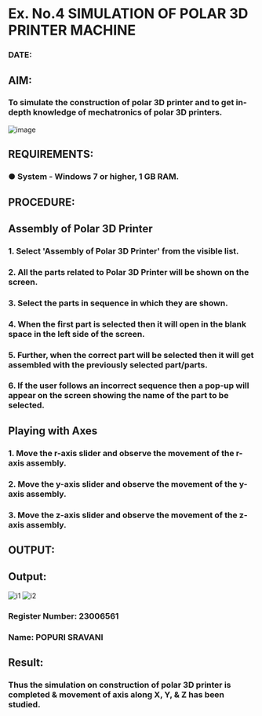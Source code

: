 # Ex. No.4 SIMULATION OF POLAR 3D PRINTER MACHINE

### DATE: 

## AIM:
### To simulate the construction of polar 3D printer and to get in-depth knowledge of mechatronics of polar 3D printers.

![image](https://github.com/Sellakumar1987/Ex.-No.-4---SIMULATION-OF-POLAR-3D-PRINTER-MACHINE/assets/113594316/b551f195-9877-49a2-99bb-a9efcfb3381a)

## REQUIREMENTS:
### ●	System - Windows 7 or higher, 1 GB RAM.

## PROCEDURE:

## Assembly of Polar 3D Printer
### 1.	Select 'Assembly of Polar 3D Printer' from the visible list.
### 2.	All the parts related to Polar 3D Printer will be shown on the screen.
### 3.	Select the parts in sequence in which they are shown.
### 4.	When the first part is selected then it will open in the blank space in the left side of the screen.
### 5.	Further, when the correct part will be selected then it will get assembled with the previously selected part/parts.
### 6.	If the user follows an incorrect sequence then a pop-up will appear on the screen showing the name of the part to be selected.

## Playing with Axes
### 1.	Move the r-axis slider and observe the movement of the r-axis assembly.
### 2.	Move the y-axis slider and observe the movement of the y-axis assembly.
### 3.	Move the z-axis slider and observe the movement of the z-axis assembly.

## OUTPUT:
## Output:




![i1](https://github.com/sravanipopuri2006/Ex.-No.-4---SIMULATION-OF-POLAR-3D-PRINTER-MACHINE/assets/139778301/37c3ae8d-02de-457d-92f3-2127e3fb9a3e)
![i2](https://github.com/sravanipopuri2006/Ex.-No.-4---SIMULATION-OF-POLAR-3D-PRINTER-MACHINE/assets/139778301/8bee9455-d31f-4324-997a-ac1c9ef76f20)

### Register Number: 23006561

### Name: POPURI SRAVANI



## Result: 
### Thus the simulation on construction of polar 3D printer is completed & movement of axis along X, Y, & Z has been studied.
